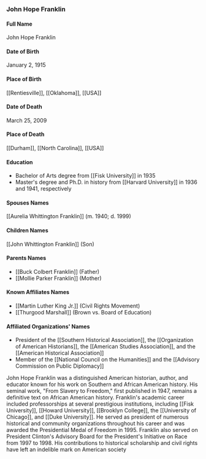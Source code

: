 ### John Hope Franklin

#### Full Name

John Hope Franklin

#### Date of Birth

January 2, 1915

#### Place of Birth

[[Rentiesville]], [[Oklahoma]], [[USA]]

#### Date of Death

March 25, 2009

#### Place of Death

[[Durham]], [[North Carolina]], [[USA]]

#### Education

- Bachelor of Arts degree from [[Fisk University]] in 1935
- Master's degree and Ph.D. in history from [[Harvard University]] in 1936 and 1941, respectively

#### Spouses Names

[[Aurelia Whittington Franklin]] (m. 1940; d. 1999)

#### Children Names

[[John Whittington Franklin]] (Son)

#### Parents Names

- [[Buck Colbert Franklin]] (Father)
- [[Mollie Parker Franklin]] (Mother)

#### Known Affiliates Names

- [[Martin Luther King Jr.]] (Civil Rights Movement)
- [[Thurgood Marshall]] (Brown vs. Board of Education)

#### Affiliated Organizations' Names

- President of the [[Southern Historical Association]], the [[Organization of American Historians]], the [[American Studies Association]], and the [[American Historical Association]]
- Member of the [[National Council on the Humanities]] and the [[Advisory Commission on Public Diplomacy]]

John Hope Franklin was a distinguished American historian, author, and educator known for his work on Southern and African American history. His seminal work, "From Slavery to Freedom," first published in 1947, remains a definitive text on African American history. Franklin's academic career included professorships at several prestigious institutions, including [[Fisk University]], [[Howard University]], [[Brooklyn College]], the [[University of Chicago]], and [[Duke University]]. He served as president of numerous historical and community organizations throughout his career and was awarded the Presidential Medal of Freedom in 1995. Franklin also served on President Clinton's Advisory Board for the President's Initiative on Race from 1997 to 1998. His contributions to historical scholarship and civil rights have left an indelible mark on American society
